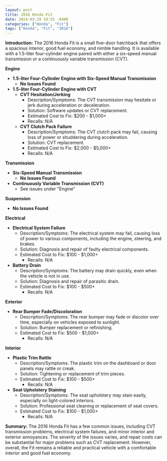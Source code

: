 ```yaml
---
layout: post
title: 2016 Honda Fit
date: 2024-03-29 19:55 -0400
categories: ["Honda", "Fit"]
tags: ["Honda", "Fit", "2016"]
---
```

**Introduction:**
The 2016 Honda Fit is a small five-door hatchback that offers a spacious interior, good fuel economy, and nimble handling. It is available with a 1.5-liter four-cylinder engine paired with either a six-speed manual transmission or a continuously variable transmission (CVT).

**Engine**
* **1.5-liter Four-Cylinder Engine with Six-Speed Manual Transmission**
    * **No Issues Found**
* **1.5-liter Four-Cylinder Engine with CVT**
    * **CVT Hesitation/Jerking**
        * Description/Symptoms: The CVT transmission may hesitate or jerk during acceleration or deceleration.
        * Solution: Software updates or CVT replacement.
        * Estimated Cost to Fix: $200 - $1,000+
        * Recalls: N/A
    * **CVT Clutch Pack Failure**
        * Description/Symptoms: The CVT clutch pack may fail, causing loss of power or shuddering during acceleration.
        * Solution: CVT replacement.
        * Estimated Cost to Fix: $2,000 - $5,000+
        * Recalls: N/A

**Transmission**
* **Six-Speed Manual Transmission**
    * **No Issues Found**
* **Continuously Variable Transmission (CVT)**
    * See issues under "Engine"

**Suspension**
* **No Issues Found**

**Electrical**
* **Electrical System Failure**
    * Description/Symptoms: The electrical system may fail, causing loss of power to various components, including the engine, steering, and brakes.
    * Solution: Diagnosis and repair of faulty electrical components.
    * Estimated Cost to Fix: $100 - $1,000+
        * Recalls: N/A
* **Battery Drain**
    * Description/Symptoms: The battery may drain quickly, even when the vehicle is not in use.
    * Solution: Diagnosis and repair of parasitic drain.
    * Estimated Cost to Fix: $100 - $500+
        * Recalls: N/A

**Exterior**
* **Rear Bumper Fade/Discoloration**
    * Description/Symptoms: The rear bumper may fade or discolor over time, especially on vehicles exposed to sunlight.
    * Solution: Bumper replacement or refinishing.
    * Estimated Cost to Fix: $500 - $1,000+
        * Recalls: N/A

**Interior**
* **Plastic Trim Rattle**
    * Description/Symptoms: The plastic trim on the dashboard or door panels may rattle or creak.
    * Solution: Tightening or replacement of trim pieces.
    * Estimated Cost to Fix: $100 - $500+
        * Recalls: N/A
* **Seat Upholstery Staining**
    * Description/Symptoms: The seat upholstery may stain easily, especially on light-colored interiors.
    * Solution: Professional seat cleaning or replacement of seat covers.
    * Estimated Cost to Fix: $100 - $1,000+
        * Recalls: N/A

**Summary:**
The 2016 Honda Fit has a few common issues, including CVT transmission problems, electrical system failures, and minor interior and exterior annoyances. The severity of the issues varies, and repair costs can be substantial for major problems such as CVT replacement. However, overall, the Fit remains a reliable and practical vehicle with a comfortable interior and good fuel economy.
